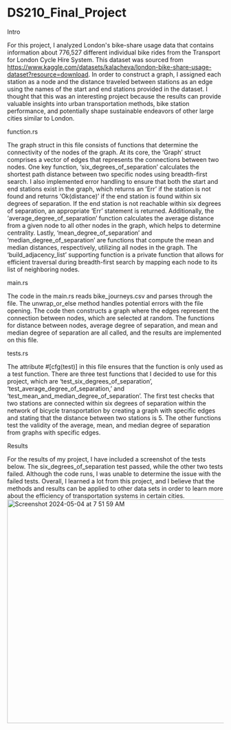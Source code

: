 # DS210_Final_Project

Intro

For this project, I analyzed London's bike-share usage data that contains information about 776,527 different individual bike rides from the Transport for London Cycle Hire System. This dataset was sourced from https://www.kaggle.com/datasets/kalacheva/london-bike-share-usage-dataset?resource=download. In order to construct a graph, I assigned each station as a node and the distance traveled between stations as an edge using the names of the start and end stations provided in the dataset. I thought that this was an interesting project because the results can provide valuable insights into urban transportation methods, bike station performance, and potentially shape sustainable endeavors of other large cities similar to London. 

function.rs

The graph struct in this file consists of functions that determine the connectivity of the nodes of the graph. At its core, the ‘Graph’ struct comprises a vector of edges that represents the connections between two nodes. One key function, ‘six_degrees_of_separation’ calculates the shortest path distance between two specific nodes using breadth-first search. I also implemented error handling to ensure that both the start and end stations exist in the graph, which returns an ‘Err’ if the station is not found and returns ‘Ok(distance)’ if the end station is found within six degrees of separation. If the end station is not reachable within six degrees of separation, an appropriate ‘Err’ statement is returned. Additionally, the ‘average_degree_of_separation’ function calculates the average distance from a given node to all other nodes in the graph, which helps to determine centrality. Lastly, ‘mean_degree_of_separation’ and ‘median_degree_of_separation’ are functions that compute the mean and median distances, respectively, utilizing all nodes in the graph. The ‘build_adjacency_list’ supporting function is a private function that allows for efficient traversal during breadth-first search by mapping each node to its list of neighboring nodes. 

main.rs

The code in the main.rs reads bike_journeys.csv and parses through the file. The unwrap_or_else method handles potential errors with the file opening. The code then constructs a graph where the edges represent the connection between nodes, which are selected at random. The functions for distance between nodes, average degree of separation, and mean and median degree of separation are all called, and the results are implemented on this file. 




tests.rs

The attribute #[cfg(test)] in this file ensures that the function is only used as a test function. There are three test functions that I decided to use for this project, which are ‘test_six_degrees_of_separation’, ‘test_average_degree_of_separation,’ and ‘test_mean_and_median_degree_of_separation’. The first test checks that two stations are connected within six degrees of separation within the network of bicycle transportation by creating a graph with specific edges and stating that the distance between two stations is 5. The other functions test the validity of the average, mean, and median degree of separation from graphs with specific edges. 


Results

For the results of my project, I have included a screenshot of the tests below. The six_degrees_of_separation test passed, while the other two tests failed. Although the code runs, I was unable to determine the issue with the failed tests. Overall, I learned a lot from this project, and I believe that the methods and results can be applied to other data sets in order to learn more about the efficiency of transportation systems in certain cities.
<img width="520" alt="Screenshot 2024-05-04 at 7 51 59 AM" src="https://github.com/leilanihoffmann26/DS210_Final_Project/assets/167572755/30ae34de-881f-467c-9b5d-230ccbfa7a67">
